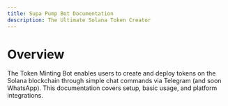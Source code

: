 ```yaml
---
title: Supa Pump Bot Documentation
description: The Ultimate Solana Token Creator
---
```


# Overview

The Token Minting Bot enables users to create and deploy tokens on the Solana blockchain through simple chat commands via Telegram (and soon WhatsApp). This documentation covers setup, basic usage, and platform integrations.
